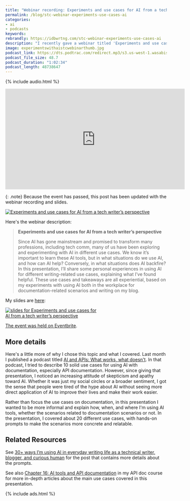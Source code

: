```yaml
---
title: "Webinar recording: Experiments and use cases for AI from a tech writer’s perspective"
permalink: /blog/stc-webinar-experiments-use-cases-ai
categories:
- ai
- podcasts
keywords: 
rebrandly: https://idbwrtng.com/stc-webinar-experiments-use-cases-ai
description: "I recently gave a webinar titled 'Experiments and use cases for AI from a tech writer’s perspective' on December 8, 2023. The webinar was sponsored by the STC Washington, DC - Baltimore Chapter. In this presentation, I shared some personal experiences in using AI for different writing-related use cases, explaining what I’ve found helpful. These use cases and takeaways were all experiential, based on my experiments with using AI both in the workplace for documentation-related scenarios and writing on my blog."
image: experimentswithaistcwebinarthumb.jpg
podcast_link: https://dts.podtrac.com/redirect.mp3/s3.us-west-1.wasabisys.com/idbwmedia.com/podcasts/stcwadcwebinaraiexperiments.mp3
podcast_file_size: 48.7
podcast_duration: "1:02:34"
podcast_length: 48738647
---
```


{% include audio.html %}

<iframe width="560" height="315" src="https://www.youtube.com/embed/FrHImeoPMy0" title="YouTube video player" frameborder="0" allow="accelerometer; autoplay; clipboard-write; encrypted-media; gyroscope; picture-in-picture" allowfullscreen></iframe>

{: .note}
Because the event has passed, this post has been updated with the webinar recording and slides.

<a class='noCrossRef' href="https://www.eventbrite.com/e/webinar-experiments-and-use-cases-for-ai-from-a-tech-writers-perspective-tickets-761896822907"><img style="max-width: 600px" src="{{site.media}}/experimentswithaistcwebinar.jpg" alt="Experiments and use cases for AI from a tech writer’s perspective" /></a>

Here's the webinar description:

> **Experiments and use cases for AI from a tech writer’s perspective**
> 
> Since AI has gone mainstream and promised to transform many professions, including tech comm, many of us have been exploring and experimenting with AI in different use cases. We know it’s important to learn these AI tools, but in what situations do we use AI, and how can AI help? Conversely, in what situations does AI backfire? In this presentation, I’ll share some personal experiences in using AI for different writing-related use cases, explaining what I’ve found helpful. These use cases and takeaways are all experiential, based on my experiments with using AI both in the workplace for documentation-related scenarios and writing on my blog.

My slides are [here](https://docs.google.com/presentation/d/1YqGmJOQBLigpS1PtSiHz1D46bPNsfDiILW9AVP8oGGY/edit?usp=sharing&resourcekey=0-J7jPNv2CUrsF9np5Zqzznw):

<a class="noCrossRef" href="https://docs.google.com/presentation/d/1YqGmJOQBLigpS1PtSiHz1D46bPNsfDiILW9AVP8oGGY/edit?usp=sharing&resourcekey=0-J7jPNv2CUrsF9np5Zqzznw"><img style="max-width:300px" src="{{site.media}}/stcwebinarusecasesaithumbslides.png" alt="slides for Experiments and use cases for AI from a tech writer’s perspective" />

The event was held on [Eventbrite](https://www.eventbrite.com/e/webinar-experiments-and-use-cases-for-ai-from-a-tech-writers-perspective-tickets-761896822907). 

## More details

Here's a little more of why I chose this topic and what I covered. Last month I published a podcast titled [AI and APIs: What works, what doesn't](/blog/ai-apis-what-works-and-doesnt-video-recording-podcast). In that podcast, I tried to describe 10 solid use cases for using AI with documentation, especially API documentation. However, since giving that presentation, I noticed an increasing attitude of skepticism and apathy toward AI. Whether it was just my social circles or a broader sentiment, I got the sense that people were tired of the hype about AI without seeing more direct application of AI to improve their lives and make their work easier. 

Rather than focus the use cases on documentation, in this presentation I wanted to be more informal and explain how, when, and where I'm using AI tools, whether the scenarios related to documentation scenarios or not. In the presentation, I covered about 20 different use cases, with hands-on prompts to make the scenarios more concrete and relatable.

## Related Resources

See [30+ ways I’m using AI in everyday writing life as a technical writer, blogger, and curious human](/blog/all-the-ways-im-using-ai-tools-in-everyday-life) for the post that contains more details about the prompts.

See also [Chapter 16: AI tools and API documentation](/learnapidoc/ai.html) in my API doc course for more in-depth articles about the main use cases covered in this presentation.

{% include ads.html %}

